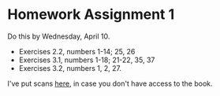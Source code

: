 # Homework Assignment 1

Do this by Wednesday, April 10.

* Exercises 2.2, numbers 1-14; 25, 26
* Exercises 3.1, numbers 1-18; 21-22, 35, 37
* Exercises 3.2, numbers 1, 2, 27.

I've put scans [here](https://plus.google.com/photos/115360165819500279592/albums/5863427598707181137?authkey=CPr6tYbg2cTiOA), in case you don't have access to the book.